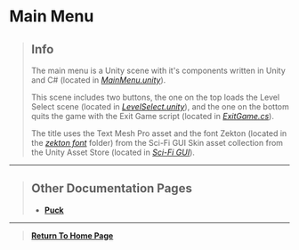 # Main Menu

> ## Info
> 
> The main menu is a Unity scene with it's components written in Unity and C# (located in [_MainMenu.unity_](https://github.com/NoahRobichaux/Robichaux_Breakout/blob/master/Assets/Scenes/MainMenu.unity)). 
>
> This scene includes two buttons, the one on the top loads the Level Select scene (located in [_LevelSelect.unity_](https://github.com/NoahRobichaux/Robichaux_Breakout/blob/master/Assets/Scenes/LevelSelect.unity)), and the one on the bottom quits the game with the Exit Game script (located in [_ExitGame.cs_](https://github.com/NoahRobichaux/Robichaux_Breakout/blob/master/Assets/Scripts/ExitGame.cs)). 
> 
> The title uses the Text Mesh Pro asset and the font Zekton (located in the [_zekton font_](https://github.com/NoahRobichaux/Robichaux_Breakout/tree/master/Assets/Sci-Fi%20UI/_SciFi_GUISkin_/Skin_Assets/font) folder) from the Sci-Fi GUI Skin asset collection from the Unity Asset Store (located in [_Sci-Fi GUI_](https://github.com/NoahRobichaux/Robichaux_Breakout/tree/master/Assets/Sci-Fi%20UI)).


***

> ## Other Documentation Pages
> - [**Puck**](https://noahrobichaux.github.io/Robichaux_Breakout/docs/puck)


***
> 
> [**Return To Home Page**](https://noahrobichaux.github.io/Robichaux_Breakout/)
